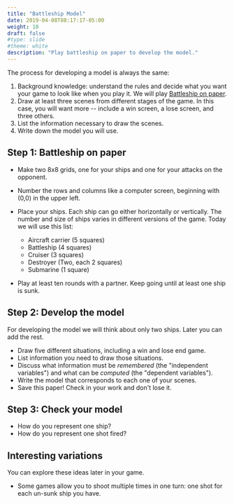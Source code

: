 ```yaml
---
title: "Battleship Model"
date: 2019-04-08T08:17:17-05:00
weight: 10
draft: false
#type: slide
#theme: white
description: "Play battleship on paper to develop the model."
---
```


The process for developing a model is always the same:

1. Background knowledge: understand the rules and decide what you want
   your game to look like when you play it. We will play [Battleship on paper](https://en.wikipedia.org/wiki/File:Battleships_Paper_Game.svg).
2. Draw at least three scenes from different stages of the game. In
   this case, you will want more -- include a win screen, a lose
   screen, and three others.
3. List the information necessary to draw the scenes.
4. Write down the model you will use.

## Step 1: Battleship on paper

* Make two 8x8 grids, one for your ships and one for your attacks on the opponent.

* Number the rows and columns like a computer screen, beginning with
  (0,0) in the upper left.

* Place your ships. Each ship can go either horizontally or vertically. The number and size of ships varies in different versions of the game. Today we will use this list:

    - Aircraft carrier (5 squares) 
    - Battleship (4 squares)
    - Cruiser (3 squares)
    - Destroyer (Two, each 2 squares)
    - Submarine (1 square)

* Play at least ten rounds with a partner. Keep going until at least one ship is sunk.

## Step 2: Develop the model

For developing the model we will think about only two ships. Later you can add the rest.

* Draw five different situations, including a win and lose end game.
* List information you need to draw those situations.
* Discuss what information must be _remembered_ (the "independent variables") and what can be _computed_ (the "dependent variables").
* Write the model that corresponds to each one of your scenes.
* Save this paper! Check in your work and don't lose it.

## Step 3: Check your model

* How do you represent one ship?
* How do you represent one shot fired?

## Interesting variations

You can explore these ideas later in your game.

* Some games allow you to shoot multiple times in one turn: one shot
  for each un-sunk ship you have.
